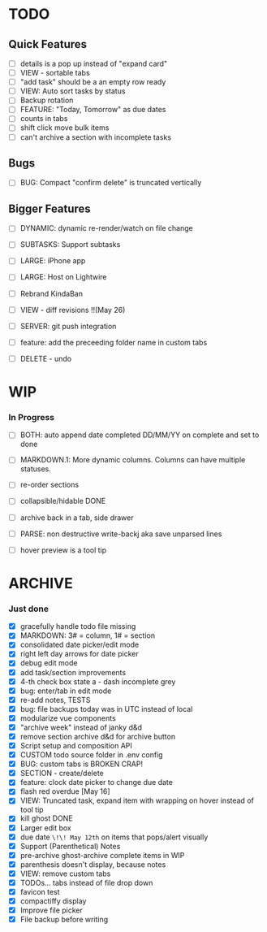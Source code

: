 # TODO
## Quick Features
* [ ] details is a pop up instead of "expand card"
* [ ] VIEW - sortable tabs
* [ ] "add task" should be a an empty row ready
* [ ] VIEW: Auto sort tasks by status
* [ ] Backup rotation
* [ ] FEATURE: "Today, Tomorrow" as due dates
* [ ] counts in tabs
* [ ] shift click move bulk items
* [ ] can't archive a section with incomplete tasks

## Bugs
* [ ] BUG: Compact "confirm delete" is truncated vertically

## Bigger Features
* [ ] DYNAMIC: dynamic re-render/watch on file change
* [ ] SUBTASKS: Support subtasks
* [ ] LARGE: iPhone app
* [ ] LARGE: Host on Lightwire
* [ ] Rebrand KindaBan
* [ ] VIEW - diff revisions !!(May 26)
* [ ] SERVER: git push integration
* [ ] feature: add the preceeding folder name in custom tabs
* [ ] DELETE - undo


# WIP
### In Progress
* [ ] BOTH: auto append date completed DD/MM/YY on complete and set to done
* [ ] MARKDOWN.1: More dynamic columns.  Columns can have multiple statuses.
* [ ] re-order sections
* [ ] collapsible/hidable DONE
* [ ] archive back in a tab, side drawer
* [ ] PARSE: non destructive write-backj aka save unparsed lines
* [ ] hover preview is a tool tip


# ARCHIVE
### Just done
* [x] gracefully handle todo file missing
* [x] MARKDOWN: 3# = column, 1# = section
* [x] consolidated date picker/edit mode
* [x] right left day arrows for date picker
* [x] debug edit mode
* [x] add task/section improvements
* [x] 4-th check box state a - dash incomplete grey
* [x] bug: enter/tab in edit mode
* [x] re-add notes, TESTS
* [x] bug: file backups today was in UTC instead of local
* [x] modularize vue components
* [x] "archive week" instead of janky d&d
* [x] remove section archive d&d for archive button
* [x] Script setup and composition API
* [x] CUSTOM todo source folder in .env config
* [x] BUG: custom tabs is BROKEN CRAP!
* [x] SECTION - create/delete
* [x] feature: clock date picker to change due date
* [x] flash red overdue [May 16]
* [x] VIEW: Truncated task, expand item with wrapping on hover instead of tool tip
* [x] kill ghost DONE
* [x] Larger edit box
* [x] due date `\!\! May 12th` on items that pops/alert visually
* [x] Support (Parenthetical) Notes
* [x] pre-archive ghost-archive complete items in WIP
* [x] parenthesis doesn't display, because notes
* [x] VIEW: remove custom tabs
* [x] TODOs... tabs instead of file drop down
* [x] favicon test
* [x] compactiffy display
* [x] Improve file picker
* [x] File backup before writing
